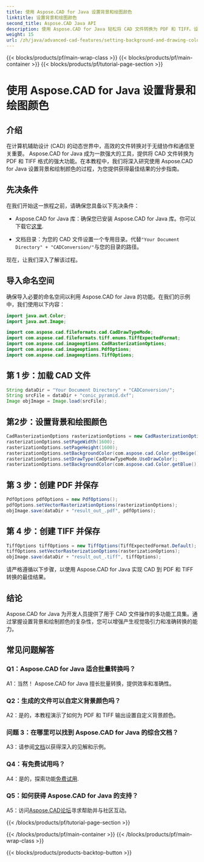 ```yaml
---
title: 使用 Aspose.CAD for Java 设置背景和绘图颜色
linktitle: 设置背景和绘图颜色
second_title: Aspose.CAD Java API
description: 使用 Aspose.CAD for Java 轻松将 CAD 文件转换为 PDF 和 TIFF。设置自定义背景和绘图颜色以获得令人惊叹的视觉效果。
weight: 15
url: /zh/java/advanced-cad-features/setting-background-and-drawing-color/
---
```


{{< blocks/products/pf/main-wrap-class >}}
{{< blocks/products/pf/main-container >}}
{{< blocks/products/pf/tutorial-page-section >}}

# 使用 Aspose.CAD for Java 设置背景和绘图颜色

## 介绍

在计算机辅助设计 (CAD) 的动态世界中，高效的文件转换对于无缝协作和通信至关重要。 Aspose.CAD for Java 成为一款强大的工具，提供将 CAD 文件转换为 PDF 和 TIFF 格式的强大功能。在本教程中，我们将深入研究使用 Aspose.CAD for Java 设置背景和绘制颜色的过程，为您提供获得最佳结果的分步指南。

## 先决条件

在我们开始这一旅程之前，请确保您具备以下先决条件：

-  Aspose.CAD for Java 库：确保您已安装 Aspose.CAD for Java 库。你可以下载它[这里](https://releases.aspose.com/cad/java/).

- 文档目录：为您的 CAD 文件设置一个专用目录。代替`"Your Document Directory" + "CADConversion/"`与您的目录的路径。

现在，让我们深入了解该过程。

## 导入命名空间

确保导入必要的命名空间以利用 Aspose.CAD for Java 的功能。在我们的示例中，我们使用以下内容：

```java
import java.awt.Color;
import java.awt.Image;

import com.aspose.cad.fileformats.cad.CadDrawTypeMode;
import com.aspose.cad.fileformats.tiff.enums.TiffExpectedFormat;
import com.aspose.cad.imageoptions.CadRasterizationOptions;
import com.aspose.cad.imageoptions.PdfOptions;
import com.aspose.cad.imageoptions.TiffOptions;
```

## 第 1 步：加载 CAD 文件

```java
String dataDir = "Your Document Directory" + "CADConversion/";
String srcFile = dataDir + "conic_pyramid.dxf";
Image objImage = Image.load(srcFile);
```

## 第2步：设置背景和绘图颜色

```java
CadRasterizationOptions rasterizationOptions = new CadRasterizationOptions();
rasterizationOptions.setPageWidth(1600);
rasterizationOptions.setPageHeight(1600);
rasterizationOptions.setBackgroundColor(com.aspose.cad.Color.getBeige());
rasterizationOptions.setDrawType(CadDrawTypeMode.UseDrawColor);
rasterizationOptions.setBackgroundColor(com.aspose.cad.Color.getBlue());
```

## 第 3 步：创建 PDF 并保存

```java
PdfOptions pdfOptions = new PdfOptions();
pdfOptions.setVectorRasterizationOptions(rasterizationOptions);
objImage.save(dataDir + "result_out_.pdf", pdfOptions);
```

## 第 4 步：创建 TIFF 并保存

```java
TiffOptions tiffOptions = new TiffOptions(TiffExpectedFormat.Default);
tiffOptions.setVectorRasterizationOptions(rasterizationOptions);
objImage.save(dataDir + "result_out_.tiff", tiffOptions);
```

请严格遵循以下步骤，以使用 Aspose.CAD for Java 实现 CAD 到 PDF 和 TIFF 转换的最佳结果。

## 结论

Aspose.CAD for Java 为开发人员提供了用于 CAD 文件操作的多功能工具集。通过掌握设置背景和绘制颜色的复杂性，您可以增强产生视觉吸引力和准确转换的能力。

## 常见问题解答

### Q1：Aspose.CAD for Java 适合批量转换吗？

A1：当然！ Aspose.CAD for Java 擅长批量转换，提供效率和准确性。

### Q2：生成的文件可以自定义背景颜色吗？

A2：是的，本教程演示了如何为 PDF 和 TIFF 输出设置自定义背景颜色。

### 问题 3：在哪里可以找到 Aspose.CAD for Java 的综合文档？

 A3：请参阅[文档](https://reference.aspose.com/cad/java/)以获得深入的见解和示例。

### Q4：有免费试用吗？

 A4：是的，探索功能[免费试用](https://releases.aspose.com/).

### Q5：如何获得 Aspose.CAD for Java 的支持？

A5：访问[Aspose.CAD论坛](https://forum.aspose.com/c/cad/19)寻求帮助并与社区互动。

{{< /blocks/products/pf/tutorial-page-section >}}

{{< /blocks/products/pf/main-container >}}
{{< /blocks/products/pf/main-wrap-class >}}

{{< blocks/products/products-backtop-button >}}
